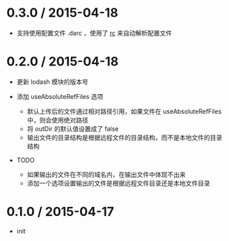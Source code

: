 
0.3.0 / 2015-04-18
==================

  * 支持使用配置文件 .darc ，使用了 [rc](https://github.com/dominictarr/rc) 来自动解析配置文件

0.2.0 / 2015-04-18
==================

  * 更新 lodash 模块的版本号
  * 添加 useAbsoluteRefFiles 选项

    - 默认上传后的文件通过相对路径引用，如果文件在 useAbsoluteRefFiles 中，则会使用绝对路径
    - 将 outDir 的默认值设置成了 false
    - 输出文件的目录结构是根据远程文件的目录结构，而不是本地文件的目录结构

  * TODO

    - 如果输出的文件在不同的域名内，在输出文件中体现不出来
    - 添加一个选项设置输出的文件是根据远程文件目录还是本地文件目录

0.1.0 / 2015-04-17
==================

  * init

